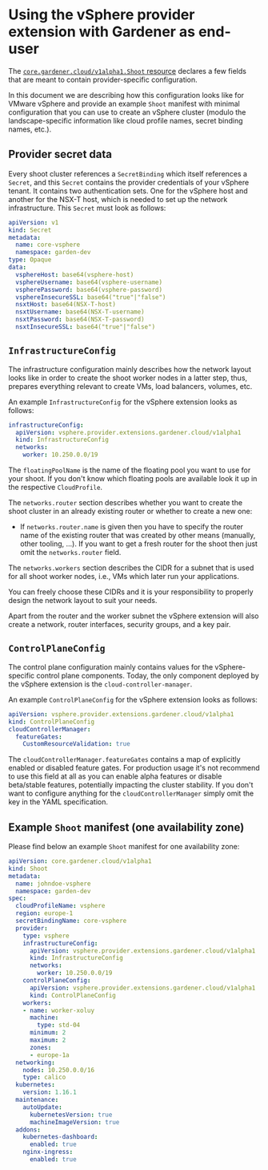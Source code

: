 # Using the vSphere provider extension with Gardener as end-user

The [`core.gardener.cloud/v1alpha1.Shoot` resource](https://github.com/gardener/gardener/blob/master/example/90-shoot.yaml) declares a few fields that are meant to contain provider-specific configuration.

In this document we are describing how this configuration looks like for VMware vSphere and provide an example `Shoot` manifest with minimal configuration that you can use to create an vSphere cluster (modulo the landscape-specific information like cloud profile names, secret binding names, etc.).

## Provider secret data

Every shoot cluster references a `SecretBinding` which itself references a `Secret`, and this `Secret` contains the provider credentials of your vSphere tenant.
It contains two authentication sets. One for the vSphere host and another for the NSX-T host, which is needed to set up the network infrastructure.
This `Secret` must look as follows:

```yaml
apiVersion: v1
kind: Secret
metadata:
  name: core-vsphere
  namespace: garden-dev
type: Opaque
data:
  vsphereHost: base64(vsphere-host)
  vsphereUsername: base64(vsphere-username)
  vspherePassword: base64(vsphere-password)
  vsphereInsecureSSL: base64("true"|"false")
  nsxtHost: base64(NSX-T-host)
  nsxtUsername: base64(NSX-T-username)
  nsxtPassword: base64(NSX-T-password)
  nsxtInsecureSSL: base64("true"|"false")
```

## `InfrastructureConfig`

The infrastructure configuration mainly describes how the network layout looks like in order to create the shoot worker nodes in a latter step, thus, prepares everything relevant to create VMs, load balancers, volumes, etc.

An example `InfrastructureConfig` for the vSphere extension looks as follows:

```yaml
infrastructureConfig:
  apiVersion: vsphere.provider.extensions.gardener.cloud/v1alpha1
  kind: InfrastructureConfig
  networks:
    worker: 10.250.0.0/19
```

The `floatingPoolName` is the name of the floating pool you want to use for your shoot.
If you don't know which floating pools are available look it up in the respective `CloudProfile`.

The `networks.router` section describes whether you want to create the shoot cluster in an already existing router or whether to create a new one:

* If `networks.router.name` is given then you have to specify the router name of the existing router that was created by other means (manually, other tooling, ...).
If you want to get a fresh router for the shoot then just omit the `networks.router` field.

The `networks.workers` section describes the CIDR for a subnet that is used for all shoot worker nodes, i.e., VMs which later run your applications.

You can freely choose these CIDRs and it is your responsibility to properly design the network layout to suit your needs.

Apart from the router and the worker subnet the vSphere extension will also create a network, router interfaces, security groups, and a key pair.

## `ControlPlaneConfig`

The control plane configuration mainly contains values for the vSphere-specific control plane components.
Today, the only component deployed by the vSphere extension is the `cloud-controller-manager`.

An example `ControlPlaneConfig` for the vSphere extension looks as follows:

```yaml
apiVersion: vsphere.provider.extensions.gardener.cloud/v1alpha1
kind: ControlPlaneConfig
cloudControllerManager:
  featureGates:
    CustomResourceValidation: true
```

The `cloudControllerManager.featureGates` contains a map of explicitly enabled or disabled feature gates.
For production usage it's not recommend to use this field at all as you can enable alpha features or disable beta/stable features, potentially impacting the cluster stability.
If you don't want to configure anything for the `cloudControllerManager` simply omit the key in the YAML specification.

## Example `Shoot` manifest (one availability zone)

Please find below an example `Shoot` manifest for one availability zone:

```yaml
apiVersion: core.gardener.cloud/v1alpha1
kind: Shoot
metadata:
  name: johndoe-vsphere
  namespace: garden-dev
spec:
  cloudProfileName: vsphere
  region: europe-1
  secretBindingName: core-vsphere
  provider:
    type: vsphere
    infrastructureConfig:
      apiVersion: vsphere.provider.extensions.gardener.cloud/v1alpha1
      kind: InfrastructureConfig
      networks:
        worker: 10.250.0.0/19
    controlPlaneConfig:
      apiVersion: vsphere.provider.extensions.gardener.cloud/v1alpha1
      kind: ControlPlaneConfig
    workers:
    - name: worker-xoluy
      machine:
        type: std-04
      minimum: 2
      maximum: 2
      zones:
      - europe-1a
  networking:
    nodes: 10.250.0.0/16
    type: calico
  kubernetes:
    version: 1.16.1
  maintenance:
    autoUpdate:
      kubernetesVersion: true
      machineImageVersion: true
  addons:
    kubernetes-dashboard:
      enabled: true
    nginx-ingress:
      enabled: true
```
